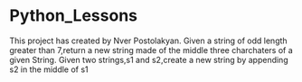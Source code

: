 # Python_Lessons
This project has created by Nver Postolakyan. Given a string of odd length greater than 7,return a new string made of the middle three charchaters of a given String. Given two strings,s1 and s2,create a new string by appending s2 in the middle of s1

